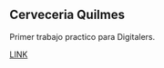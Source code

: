 ## Cerveceria Quilmes

Primer trabajo practico para Digitalers.

[LINK](https://juanmatiaspinat.github.io/cerveceria_quilmes/)
